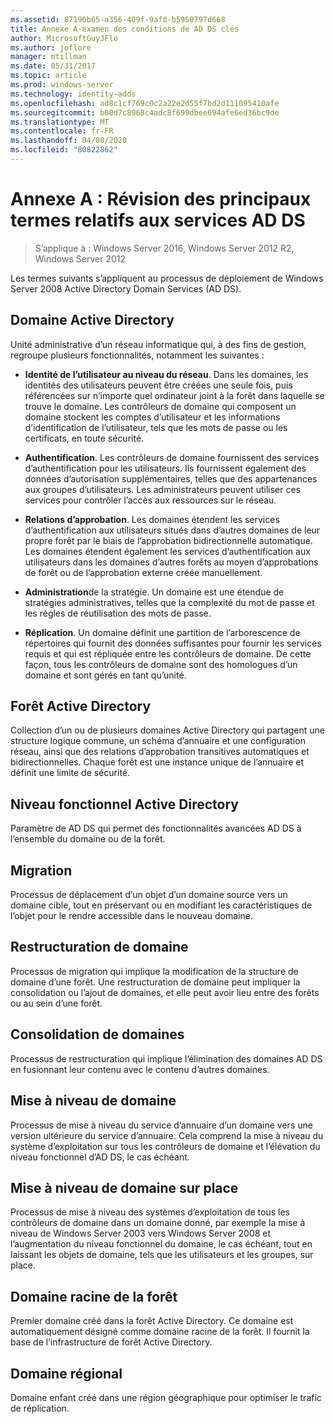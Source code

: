 ```yaml
---
ms.assetid: 87196b65-a356-409f-9af0-b5950797d668
title: Annexe A-examen des conditions de AD DS clés
author: MicrosoftGuyJFlo
ms.author: joflore
manager: mtillman
ms.date: 05/31/2017
ms.topic: article
ms.prod: windows-server
ms.technology: identity-adds
ms.openlocfilehash: ad8c1cf769c0c2a22e2d55f7bd2d111095410afe
ms.sourcegitcommit: b00d7c8968c4adc8f699dbee694afe6ed36bc9de
ms.translationtype: MT
ms.contentlocale: fr-FR
ms.lasthandoff: 04/08/2020
ms.locfileid: "80822862"
---
```

# <a name="appendix-a-reviewing-key-ad-ds-terms"></a>Annexe A : Révision des principaux termes relatifs aux services AD DS

>S’applique à : Windows Server 2016, Windows Server 2012 R2, Windows Server 2012

Les termes suivants s’appliquent au processus de déploiement de Windows Server 2008 Active Directory Domain Services (AD DS).  
  
## <a name="active-directory-domain"></a>Domaine Active Directory  
Unité administrative d’un réseau informatique qui, à des fins de gestion, regroupe plusieurs fonctionnalités, notamment les suivantes :  
  
-   **Identité de l’utilisateur au niveau du réseau**. Dans les domaines, les identités des utilisateurs peuvent être créées une seule fois, puis référencées sur n’importe quel ordinateur joint à la forêt dans laquelle se trouve le domaine. Les contrôleurs de domaine qui composent un domaine stockent les comptes d’utilisateur et les informations d’identification de l’utilisateur, tels que les mots de passe ou les certificats, en toute sécurité.  
  
-   **Authentification**. Les contrôleurs de domaine fournissent des services d’authentification pour les utilisateurs. Ils fournissent également des données d’autorisation supplémentaires, telles que des appartenances aux groupes d’utilisateurs. Les administrateurs peuvent utiliser ces services pour contrôler l’accès aux ressources sur le réseau.  
  
-   **Relations d’approbation**. Les domaines étendent les services d’authentification aux utilisateurs situés dans d’autres domaines de leur propre forêt par le biais de l’approbation bidirectionnelle automatique. Les domaines étendent également les services d’authentification aux utilisateurs dans les domaines d’autres forêts au moyen d’approbations de forêt ou de l’approbation externe créée manuellement.  
  
-   **Administration**de la stratégie. Un domaine est une étendue de stratégies administratives, telles que la complexité du mot de passe et les règles de réutilisation des mots de passe.  
  
-   **Réplication**. Un domaine définit une partition de l’arborescence de répertoires qui fournit des données suffisantes pour fournir les services requis et qui est répliquée entre les contrôleurs de domaine. De cette façon, tous les contrôleurs de domaine sont des homologues d’un domaine et sont gérés en tant qu’unité.  
  
## <a name="active-directory-forest"></a>Forêt Active Directory  
Collection d’un ou de plusieurs domaines Active Directory qui partagent une structure logique commune, un schéma d’annuaire et une configuration réseau, ainsi que des relations d’approbation transitives automatiques et bidirectionnelles. Chaque forêt est une instance unique de l’annuaire et définit une limite de sécurité.  
  
## <a name="active-directory-functional-level"></a>Niveau fonctionnel Active Directory  
Paramètre de AD DS qui permet des fonctionnalités avancées AD DS à l’ensemble du domaine ou de la forêt.  
  
## <a name="migration"></a>Migration  
Processus de déplacement d’un objet d’un domaine source vers un domaine cible, tout en préservant ou en modifiant les caractéristiques de l’objet pour le rendre accessible dans le nouveau domaine.  
  
## <a name="domain-restructure"></a>Restructuration de domaine  
Processus de migration qui implique la modification de la structure de domaine d’une forêt. Une restructuration de domaine peut impliquer la consolidation ou l’ajout de domaines, et elle peut avoir lieu entre des forêts ou au sein d’une forêt.  
  
## <a name="domain-consolidation"></a>Consolidation de domaines  
Processus de restructuration qui implique l’élimination des domaines AD DS en fusionnant leur contenu avec le contenu d’autres domaines.  
  
## <a name="domain-upgrade"></a>Mise à niveau de domaine  
Processus de mise à niveau du service d’annuaire d’un domaine vers une version ultérieure du service d’annuaire. Cela comprend la mise à niveau du système d’exploitation sur tous les contrôleurs de domaine et l’élévation du niveau fonctionnel d’AD DS, le cas échéant.  
  
## <a name="in-place-domain-upgrade"></a>Mise à niveau de domaine sur place  
Processus de mise à niveau des systèmes d’exploitation de tous les contrôleurs de domaine dans un domaine donné, par exemple la mise à niveau de Windows Server 2003 vers Windows Server 2008 et l’augmentation du niveau fonctionnel du domaine, le cas échéant, tout en laissant les objets de domaine, tels que les utilisateurs et les groupes, sur place.  
  
## <a name="forest-root-domain"></a>Domaine racine de la forêt  
Premier domaine créé dans la forêt Active Directory. Ce domaine est automatiquement désigné comme domaine racine de la forêt. Il fournit la base de l’infrastructure de forêt Active Directory.  
  
## <a name="regional-domain"></a>Domaine régional  
Domaine enfant créé dans une région géographique pour optimiser le trafic de réplication.  
  


